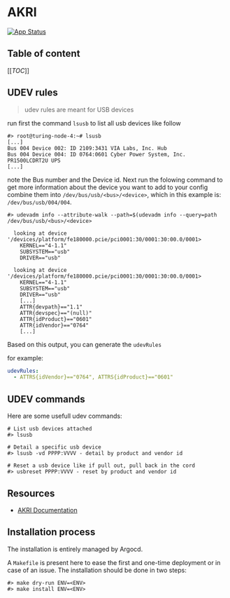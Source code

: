 # AKRI

[![App Status](https://argocd-internal.spirit-dev.net/api/badge?name=akri-turingpi&revision=true&showAppName=true)](https://argocd-internal.spirit-dev.net/applications/akri-turingpi)

## Table of content

[[_TOC_]]

## UDEV rules

> udev rules are meant for USB devices

run first the command `lsusb` to list all usb devices like follow

```shell
#> root@turing-node-4:~# lsusb
[...]
Bus 004 Device 002: ID 2109:3431 VIA Labs, Inc. Hub
Bus 004 Device 004: ID 0764:0601 Cyber Power System, Inc. PR1500LCDRT2U UPS
[...]
```

note the Bus number and the Device id. Next run the folowing command to get more information about the device you want to add to your config combine them into `/dev/bus/usb/<bus>/<device>`, which in this example is: `/dev/bus/usb/004/004`.

```shell
#> udevadm info --attribute-walk --path=$(udevadm info --query=path /dev/bus/usb/<bus>/<device>

  looking at device '/devices/platform/fe180000.pcie/pci0001:30/0001:30:00.0/0001>
    KERNEL=="4-1.1"
    SUBSYSTEM=="usb"
    DRIVER=="usb"

  looking at device '/devices/platform/fe180000.pcie/pci0001:30/0001:30:00.0/0001>
    KERNEL=="4-1.1"
    SUBSYSTEM=="usb"
    DRIVER=="usb"
    [...]
    ATTR{devpath}=="1.1"
    ATTR{devspec}=="(null)"
    ATTR{idProduct}=="0601"
    ATTR{idVendor}=="0764"
    [...]
```

Based on this output, you can generate the `udevRules`

for example:

```yaml
udevRules:
  - ATTRS{idVendor}=="0764", ATTRS{idProduct}=="0601"
```

## UDEV commands

Here are some usefull udev commands:

```shell
# List usb devices attached
#> lsusb

# Detail a specific usb device
#> lsusb -vd PPPP:VVVV - detail by product and vendor id

# Reset a usb device like if pull out, pull back in the cord
#> usbreset PPPP:VVVV - reset by product and vendor id
```

## Resources

- [AKRI Documentation](https://docs.akri.sh/user-guide/customizing-an-akri-installation)

## Installation process

The installation is entirely managed by Argocd.

A `Makefile` is present here to ease the first and one-time deployment or in case of an issue.
The installation should be done in two steps:

```shell
#> make dry-run ENV=<ENV>
#> make install ENV=<ENV>
```
